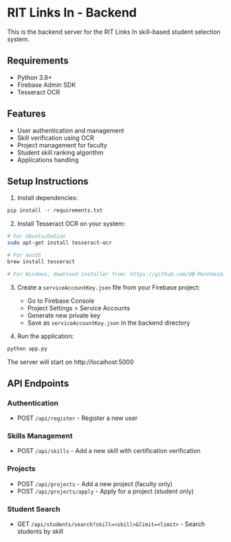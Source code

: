 # RIT Links In - Backend

This is the backend server for the RIT Links In skill-based student selection system.

## Requirements

- Python 3.8+
- Firebase Admin SDK
- Tesseract OCR

## Features

- User authentication and management
- Skill verification using OCR
- Project management for faculty
- Student skill ranking algorithm
- Applications handling

## Setup Instructions

1. Install dependencies:

```bash
pip install -r requirements.txt
```

2. Install Tesseract OCR on your system:

```bash
# For Ubuntu/Debian
sudo apt-get install tesseract-ocr

# For macOS
brew install tesseract

# For Windows, download installer from: https://github.com/UB-Mannheim/tesseract/wiki
```

3. Create a `serviceAccountKey.json` file from your Firebase project:
   - Go to Firebase Console
   - Project Settings > Service Accounts
   - Generate new private key
   - Save as `serviceAccountKey.json` in the backend directory

4. Run the application:

```bash
python app.py
```

The server will start on http://localhost:5000

## API Endpoints

### Authentication
- POST `/api/register` - Register a new user

### Skills Management
- POST `/api/skills` - Add a new skill with certification verification

### Projects
- POST `/api/projects` - Add a new project (faculty only)
- POST `/api/projects/apply` - Apply for a project (student only)

### Student Search
- GET `/api/students/search?skill=<skill>&limit=<limit>` - Search students by skill
